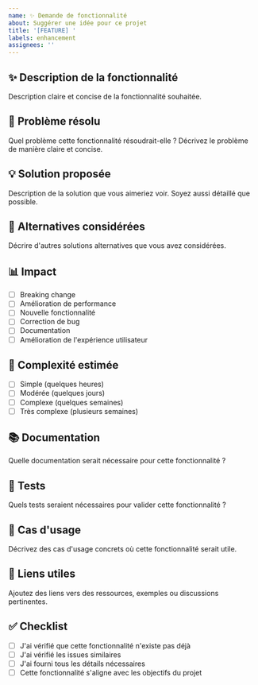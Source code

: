 ```yaml
---
name: ✨ Demande de fonctionnalité
about: Suggérer une idée pour ce projet
title: '[FEATURE] '
labels: enhancement
assignees: ''
---
```


## ✨ Description de la fonctionnalité

Description claire et concise de la fonctionnalité souhaitée.

## 🎯 Problème résolu

Quel problème cette fonctionnalité résoudrait-elle ? Décrivez le problème de manière claire et concise.

## 💡 Solution proposée

Description de la solution que vous aimeriez voir. Soyez aussi détaillé que possible.

## 🔄 Alternatives considérées

Décrire d'autres solutions alternatives que vous avez considérées.

## 📊 Impact

- [ ] Breaking change
- [ ] Amélioration de performance
- [ ] Nouvelle fonctionnalité
- [ ] Correction de bug
- [ ] Documentation
- [ ] Amélioration de l'expérience utilisateur

## 🔧 Complexité estimée

- [ ] Simple (quelques heures)
- [ ] Modérée (quelques jours)
- [ ] Complexe (quelques semaines)
- [ ] Très complexe (plusieurs semaines)

## 📚 Documentation

Quelle documentation serait nécessaire pour cette fonctionnalité ?

## 🧪 Tests

Quels tests seraient nécessaires pour valider cette fonctionnalité ?

## 💼 Cas d'usage

Décrivez des cas d'usage concrets où cette fonctionnalité serait utile.

## 🔗 Liens utiles

Ajoutez des liens vers des ressources, exemples ou discussions pertinentes.

## ✅ Checklist

- [ ] J'ai vérifié que cette fonctionnalité n'existe pas déjà
- [ ] J'ai vérifié les issues similaires
- [ ] J'ai fourni tous les détails nécessaires
- [ ] Cette fonctionnalité s'aligne avec les objectifs du projet
